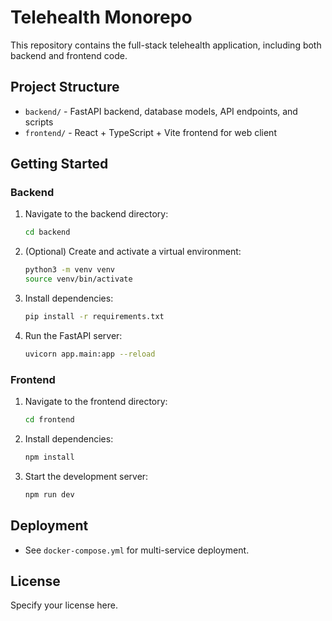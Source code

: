 # Telehealth Monorepo

This repository contains the full-stack telehealth application, including both backend and frontend code.

## Project Structure

- `backend/` - FastAPI backend, database models, API endpoints, and scripts
- `frontend/` - React + TypeScript + Vite frontend for web client

## Getting Started

### Backend
1. Navigate to the backend directory:
   ```sh
   cd backend
   ```
2. (Optional) Create and activate a virtual environment:
   ```sh
   python3 -m venv venv
   source venv/bin/activate
   ```
3. Install dependencies:
   ```sh
   pip install -r requirements.txt
   ```
4. Run the FastAPI server:
   ```sh
   uvicorn app.main:app --reload
   ```

### Frontend
1. Navigate to the frontend directory:
   ```sh
   cd frontend
   ```
2. Install dependencies:
   ```sh
   npm install
   ```
3. Start the development server:
   ```sh
   npm run dev
   ```

## Deployment
- See `docker-compose.yml` for multi-service deployment.

## License
Specify your license here.
